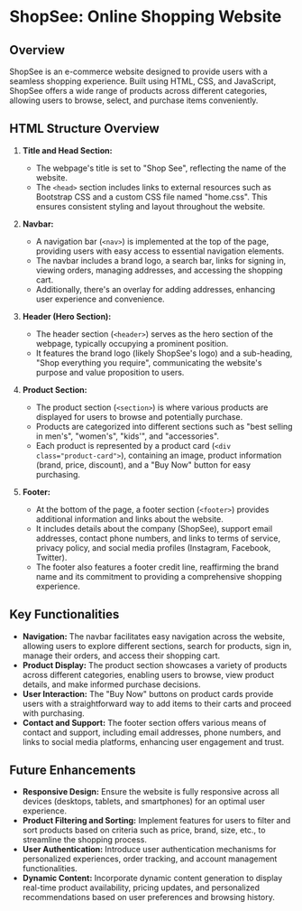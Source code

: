 # ShopSee: Online Shopping Website

## Overview

ShopSee is an e-commerce website designed to provide users with a seamless shopping experience. Built using HTML, CSS, and JavaScript, ShopSee offers a wide range of products across different categories, allowing users to browse, select, and purchase items conveniently.

## HTML Structure Overview

1. **Title and Head Section:**
   - The webpage's title is set to "Shop See", reflecting the name of the website.
   - The `<head>` section includes links to external resources such as Bootstrap CSS and a custom CSS file named "home.css". This ensures consistent styling and layout throughout the website.

2. **Navbar:**
   - A navigation bar (`<nav>`) is implemented at the top of the page, providing users with easy access to essential navigation elements.
   - The navbar includes a brand logo, a search bar, links for signing in, viewing orders, managing addresses, and accessing the shopping cart.
   - Additionally, there's an overlay for adding addresses, enhancing user experience and convenience.

3. **Header (Hero Section):**
   - The header section (`<header>`) serves as the hero section of the webpage, typically occupying a prominent position.
   - It features the brand logo (likely ShopSee's logo) and a sub-heading, "Shop everything you require", communicating the website's purpose and value proposition to users.

4. **Product Section:**
   - The product section (`<section>`) is where various products are displayed for users to browse and potentially purchase.
   - Products are categorized into different sections such as "best selling in men's", "women's", "kids'", and "accessories".
   - Each product is represented by a product card (`<div class="product-card">`), containing an image, product information (brand, price, discount), and a "Buy Now" button for easy purchasing.

5. **Footer:**
   - At the bottom of the page, a footer section (`<footer>`) provides additional information and links about the website.
   - It includes details about the company (ShopSee), support email addresses, contact phone numbers, and links to terms of service, privacy policy, and social media profiles (Instagram, Facebook, Twitter).
   - The footer also features a footer credit line, reaffirming the brand name and its commitment to providing a comprehensive shopping experience.

## Key Functionalities

- **Navigation:** The navbar facilitates easy navigation across the website, allowing users to explore different sections, search for products, sign in, manage their orders, and access their shopping cart.
- **Product Display:** The product section showcases a variety of products across different categories, enabling users to browse, view product details, and make informed purchase decisions.
- **User Interaction:** The "Buy Now" buttons on product cards provide users with a straightforward way to add items to their carts and proceed with purchasing.
- **Contact and Support:** The footer section offers various means of contact and support, including email addresses, phone numbers, and links to social media platforms, enhancing user engagement and trust.

## Future Enhancements

- **Responsive Design:** Ensure the website is fully responsive across all devices (desktops, tablets, and smartphones) for an optimal user experience.
- **Product Filtering and Sorting:** Implement features for users to filter and sort products based on criteria such as price, brand, size, etc., to streamline the shopping process.
- **User Authentication:** Introduce user authentication mechanisms for personalized experiences, order tracking, and account management functionalities.
- **Dynamic Content:** Incorporate dynamic content generation to display real-time product availability, pricing updates, and personalized recommendations based on user preferences and browsing history.
